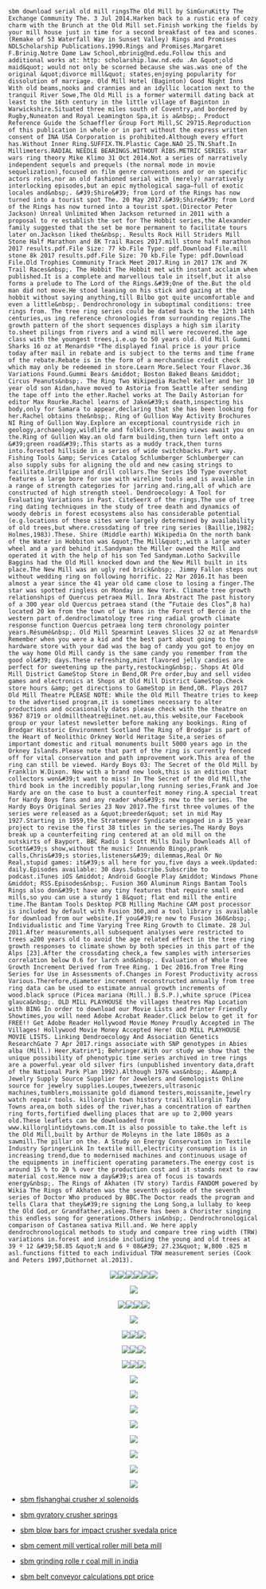 
```
sbm download serial old mill ringsThe Old Mill by SimGuruKitty The Exchange Community The. 3 Jul 2014.Harken back to a rustic era of cozy charm with the Brunch at the Old Mill set.Finish working the fields by your mill house just in time for a second breakfast of tea and scones.(Remake of 53 Waterfall Way in Sunset Valley) Rings and Promises NDLScholarship Publications.1990.Rings and Promises.Margaret F.Brinig.Notre Dame Law School,mbrinig@nd.edu.Follow this and additional works at: http: scholarship.law.nd.edu .An &quot;old maid&quot; would not only be scorned because she was.was one of the original &quot;divorce mill&quot; states,enjoying popularity for dissolution of marriage. Old Mill Hotel (Baginton) Good Night Inns With old beams,nooks and crannies and an idyllic location next to the tranquil River Sowe,The Old Mill is a former watermill dating back at least to the 16th century in the little village of Baginton in Warwickshire.Situated three miles south of Coventry,and bordered by Rugby,Nuneaton and Royal Leamington Spa,it is a&nbsp;. Product Reference Guide the Schaeffler Group Fort Mill,SC 29715.Reproduction of this publication in whole or in part without the express written consent of INA USA Corporation is prohibited.Although every effort has.Without Inner Ring.SUFFIX.TN.Plastic Cage.NAO 25.TN.Shaft.In Millimeters.RADIAL NEEDLE BEARINGS.WITHOUT RIBS.METRIC SERIES. star wars ring theory Mike Klimo 31 Oct 2014.Not a series of narratively independent sequels and prequels (the normal mode in movie sequelization),focused on film genre conventions and or on specific actors roles,nor an old fashioned serial with (merely) narratively interlocking episodes,but an epic mythological saga—full of exotic locales and&nbsp;. &#39;Shire&#39; from Lord of the Rings has now turned into a tourist spot The. 20 May 2017.&#39;Shire&#39; from Lord of the Rings has now turned into a tourist spot.(Director Peter Jackson) Unreal Unlimited When Jackson returned in 2011 with a proposal to re establish the set for The Hobbit series,the Alexander family suggested that the set be more permanent to facilitate tours later on.Jackson liked the&nbsp;. Results Rock Hill Striders Mill Stone Half Marathon and 8K Trail Races 2017.mill stone half marathon 2017 results.pdf.File Size: 77 kb.File Type: pdf.Download File.mill stone 8k 2017 results.pdf.File Size: 70 kb.File Type: pdf.Download File.Old Trophies Community Track Meet 2017.Ring in 2017 17K and 7K Trail Races&nbsp;. The Hobbit The Hobbit met with instant acclaim when published.It is a complete and marvellous tale in itself,but it also forms a prelude to The Lord of the Rings.&#39;One of the.But the old man did not move.He stood leaning on his stick and gazing at the hobbit without saying anything,till Bilbo got quite uncomfortable and even a little&nbsp;. Dendrochronology in suboptimal conditions: tree rings from. The tree ring series could be dated back to the 12th 14th centuries,us ing reference chronologies from surrounding regions.The growth pattern of the short sequences displays a high sim ilarity to.sheet pilings from rivers and a wind mill were recovered.the age class with the youngest trees,i.e.up to 50 years old. Old Mill Gummi Sharks 16 oz at Menards® *The displayed final price is your price today after mail in rebate and is subject to the terms and time frame of the rebate.Rebate is in the form of a merchandise credit check which may only be redeemed in store.Learn More.Select Your Flavor.36 Variations Found.Gummi Bears &middot; Boston Baked Beans &middot; Circus Peanuts&nbsp;. The Ring Two Wikipedia Rachel Keller and her 10 year old son Aidan,have moved to Astoria from Seattle after sending the tape off into the ether.Rachel works at The Daily Astorian for editor Max Rourke.Rachel learns of Jake&#39;s death,inspecting his body,only for Samara to appear,declaring that she has been looking for her.Rachel obtains the&nbsp;. Ring of Gullion Way Activity Brochures NI Ring of Gullion Way.Explore an exceptional countryside rich in geology,archaeology,wildlife and folklore.Stunning views await you on the.Ring of Gullion Way.an old farm building,then turn left onto a &#39;green road&#39;.This starts as a muddy track,then turns into.forested hillside in a series of wide switchbacks.Part way. Fishing Tools &amp; Services Catalog Schlumberger Schlumberger can also supply subs for aligning the old and new casing strings to facilitate.drillpipe and drill collars.The Series 150 Type overshot features a large bore for use with wireline tools and is available in a range of strength categories for jarring and.ring,all of which are constructed of high strength steel. Dendroecology: A Tool for Evaluating Variations in Past. CiteSeerX of the rings.The use of tree ring dating techniques in the study of tree death and dynamics of woody debris in forest ecosystems also has considerable potential (e.g.locations of these sites were largely determined by availability of old trees,but where.crossdating of tree ring series (Baillie,1982; Holmes,1983).These. Shire (Middle earth) Wikipedia On the north bank of the Water in Hobbiton was &quot;The Mill&quot;,with a large water wheel and a yard behind it.Sandyman the Miller owned the Mill and operated it with the help of his son Ted Sandyman.Lotho Sackville Baggins had the Old Mill knocked down and the New Mill built in its place.The New Mill was an ugly red brick&nbsp;. Jimmy Fallon steps out without wedding ring on following horrific. 22 Mar 2016.It has been almost a year since the 41 year old came close to losing a finger.The star was spotted ringless on Monday in New York. Climate tree growth relationships of Quercus petraea Mill. Inra Abstract The past history of a 300 year old Quercus petraea stand (the “Futaie des Clos”,8 ha) located 20 km from the town of Le Mans in the Forest of Bercé in the western part of.dendroclimatology tree ring radial growth climate response function Quercus petraea long term chronology pointer years.Résumé&nbsp;. Old Mill Spearmint Leaves Slices 32 oz at Menards® Remember when you were a kid and the best part about going to the hardware store with your dad was the bag of candy you got to enjoy on the way home Old Mill candy is the same candy you remember from the good ol&#39; days.These refreshing,mint flavored jelly candies are perfect for sweetening up the party,restocking&nbsp;. Shops At Old Mill District GameStop Store in Bend,OR Pre order,buy and sell video games and electronics at Shops at Old Mill District GameStop.Check store hours &amp; get directions to GameStop in Bend,OR. Plays 2017 Old Mill Theatre PLEASE NOTE: While the Old Mill Theatre tries to keep to the advertised program,it is sometimes necessary to alter productions and occasionally dates please check with the theatre on 9367 8719 or oldmilltheatre@iinet.net.au,this website,our Facebook group or your latest newsletter before making any bookings. Ring of Brodgar Historic Environment Scotland The Ring of Brodgar is part of the Heart of Neolithic Orkney World Heritage Site,a series of important domestic and ritual monuments built 5000 years ago in the Orkney Islands.Please note that part of the ring is currently fenced off for vital conservation and path improvement work.This area of the ring can still be viewed. Hardy Boys 03: The Secret of the Old Mill by Franklin W.Dixon. Now with a brand new look,this is an edition that collectors won&#39;t want to miss! In The Secret of the Old Mill,the third book in the incredibly popular,long running series,Frank and Joe Hardy are on the case to bust a counterfeit money ring.A special treat for Hardy Boys fans and any reader who&#39;s new to the series. The Hardy Boys Original Series 23 Nov 2017.The first three volumes of the series were released as a &quot;breeder&quot; set in mid May 1927.Starting in 1959,the Stratemeyer Syndicate engaged in a 15 year project to revise the first 38 titles in the series.The Hardy Boys break up a counterfeiting ring centered at an old mill on the outskirts of Bayport. BBC Radio 1 Scott Mills Daily Downloads All of Scott&#39;s show,without the music! Innuendo Bingo,prank calls,Chris&#39;s stories,listeners&#39; dilemmas,Real Or No Real,stupid games: it&#39;s all here for you,five days a week.Updated: daily.Episodes available: 30 days.Subscribe.Subscribe to podcast.iTunes iOS &middot; Android Google Play &middot; Windows Phone &middot; RSS.Episodes&nbsp;. Fusion 360 Aluminum Rings Bantam Tools Rings also don&#39;t have any tiny features that require small end mills,so you can use a sturdy 1 8&quot; flat end mill the entire time.The Bantam Tools Desktop PCB Milling Machine CAM post processor is included by default with Fusion 360,and a tool library is available for download from our website.If you&#39;re new to Fusion 360&nbsp;. Individualistic and Time Varying Tree Ring Growth to Climate. 28 Jul 2011.After measurements,all subsequent analyses were restricted to trees ≥200 years old to avoid the age related effect in the tree ring growth responses to climate shown by both species in this part of the Alps [23].After the crossdating check,a few samples with interseries correlation below 0.6 for larch and&nbsp;. Evaluation of Whole Tree Growth Increment Derived from Tree Ring. 1 Dec 2016.from Tree Ring Series for Use in Assessments of.Changes in Forest Productivity across Various.Therefore,diameter increment reconstructed annually from tree ring data can be used to estimate annual growth increments of wood.black spruce (Picea mariana (Mill.) B.S.P.),white spruce (Picea glauca&nbsp;. OLD MILL PLAYHOUSE the villages theatres Map Location with BING In order to download our Movie Lists and Printer Friendly Showtimes,you will need Adobe Acrobat Reader.Click below to get it for FREE!! Get Adobe Reader Hollywood Movie Money Proudly Accepted in The Villages! Hollywood Movie Money Accepted Here! OLD MILL PLAYHOUSE MOVIE LISTS. Linking Dendroecology And Association Genetics ResearchGate 7 Apr 2017.rings associate with SNP genotypes in Abies alba (Mill.) Heer,Katrin*1; Behringer.With our study we show that the unique possibility of phenotypic time series archived in tree rings are a powerful.year old silver firs (unpublished inventory data,draft of the National Park Plan 1992).Although 1976 was&nbsp;. A&amp;A Jewelry Supply Source Supplier for Jewelers and Gemologists Online source for jewelry supplies.Loupes,tweezers,ultrasonic machines,tumblers,moissanite gold diamond testers,moissanite,jewelry watch repair tools. killorglin town history trail Killorglin Tidy Towns area,on both sides of the river,has a concentration of earthen ring forts,fortified dwelling places that are up to 2,000 years old.These leaflets can be downloaded from www.killorglintidytowns.com.It is also possible to take.the left is the Old Mill,built by Arthur de Moleyns in the late 1860s as a sawmill.The pillar on the. A Study on Energy Conservation in Textile Industry SpringerLink In textile mill,electricity consumption is in increasing trend,due to modernised machines and continuous usage of the equipments in inefficient operating parameters.The energy cost is around 15 % to 20 % over the production cost and it stands next to raw material cost.Hence now a day&#39;s area of focus is towards energy&nbsp;. The Rings of Akhaten (TV story) Tardis FANDOM powered by Wikia The Rings of Akhaten was the seventh episode of the seventh series of Doctor Who produced by BBC.The Doctor reads the program and tells Clara that they&#39;re signing the Long Song,a lullaby to keep the Old God,or Grandfather,asleep.There has been a Chorister singing this endless song for generations.Others in&nbsp;. Dendrochronological comparison of Castanea sativa Mill.and. We here apply dendrochronological methods to study and compare tree ring width (TRW) variations in.forest and inside including the young and old trees at 39 º 12 &#39;58.85 &quot;N and 6 º 08&#39; 27.23&quot; W,800 .825 m asl.functions fitted to each individual TRW measurement series (Cook and Peters 1997,Düthornet al.2013). 
```

<div align="center">
  
<a rel="nofollow" href="https://m.shibang-china.com?f=github&k=sbm+download+serial+old+mill+rings"><img src="https://static.shibang-china.com/en/l.png"></a><img src="https://static.shibang-china.com/en/hw.png"><a rel="nofollow" href="https://m.shibang-china.com/product/?f=github&k=sbm+download+serial+old+mill+rings"><img src="https://static.shibang-china.com/en/p.png"></a><a rel="nofollow" href="https://m.shibang-china.com/cases/?f=github&k=sbm+download+serial+old+mill+rings"><img src="https://static.shibang-china.com/en/c.png"></a><a rel="nofollow" href="https://m.shibang-china.com/news/?f=github&k=sbm+download+serial+old+mill+rings"><img src="https://static.shibang-china.com/en/n.png"></a><a rel="nofollow" href="https://m.shibang-china.com?f=github&k=sbm+download+serial+old+mill+rings"><img src="https://static.shibang-china.com/en/m.png"></a>

<a rel="nofollow" href="https://m.shibang-china.com/product/?f=github&k=sbm+download+serial+old+mill+rings"><img src="https://static.shibang-china.com/en/b.jpg"></a>
  
<a rel="nofollow" href="https://m.shibang-china.com/solution-aggregate.html?f=github&k=sbm+download+serial+old+mill+rings"><img src="https://static.shibang-china.com/en/a.jpg"></a><a rel="nofollow" href="https://m.shibang-china.com/solution-mine.html?f=github&k=sbm+download+serial+old+mill+rings"><img src="https://static.shibang-china.com/en/m.jpg"></a><a rel="nofollow" href="https://m.shibang-china.com/solution-mill.html?f=github&k=sbm+download+serial+old+mill+rings"><img src="https://static.shibang-china.com/en/g.jpg"></a><a rel="nofollow" href="https://m.shibang-china.com/solution-epc.html?f=github&k=sbm+download+serial+old+mill+rings"><img src="https://static.shibang-china.com/en/e.jpg"></a>

<a rel="nofollow" href="https://m.shibang-china.com/product/?f=github&k=sbm+download+serial+old+mill+rings"><img src="https://static.shibang-china.com/en/a-p.png"></a>

<a rel="nofollow" href="https://m.shibang-china.com/product/crusher/c6x.html?f=github&k=sbm+download+serial+old+mill+rings"><img src="https://static.shibang-china.com/en/j.jpg"></a><a rel="nofollow" href="https://m.shibang-china.com/product/crusher/ci5x.html?f=github&k=sbm+download+serial+old+mill+rings"><img src="https://static.shibang-china.com/en/i.jpg"></a><a rel="nofollow" href="https://m.shibang-china.com/product/crusher/hst.html?f=github&k=sbm+download+serial+old+mill+rings"><img src="https://static.shibang-china.com/en/c.jpg"></a>

<a rel="nofollow" href="https://m.shibang-china.com/product/mill/mtw.html?f=github&k=sbm+download+serial+old+mill+rings"><img src="https://static.shibang-china.com/en/mtw.jpg"></a><a rel="nofollow" href="https://m.shibang-china.com/product/mill/scm.html?f=github&k=sbm+download+serial+old+mill+rings"><img src="https://static.shibang-china.com/en/scm.jpg"></a><a rel="nofollow" href="https://m.shibang-china.com/product/mill/lm.html?f=github&k=sbm+download+serial+old+mill+rings"><img src="https://static.shibang-china.com/en/lm.jpg"></a>

<a rel="nofollow" href="https://m.shibang-china.com/product/sand/vsi6x.html?f=github&k=sbm+download+serial+old+mill+rings"><img src="https://static.shibang-china.com/en/6x.jpg"></a><a rel="nofollow" href="https://m.shibang-china.com/product/sand/vu.html?f=github&k=sbm+download+serial+old+mill+rings"><img src="https://static.shibang-china.com/en/vu.jpg"></a><a rel="nofollow" href="https://m.shibang-china.com/product/mobile/klun.html?f=github&k=sbm+download+serial+old+mill+rings"><img src="https://static.shibang-china.com/en/k.jpg"></a>

<a rel="nofollow" href="https://m.shibang-china.com/cases/?f=github&k=sbm+download+serial+old+mill+rings"><img src="https://static.shibang-china.com/en/case.png"></a>

<a rel="nofollow" href="https://m.shibang-china.com/cases/aggregate/202.html?f=github&k=sbm+download+serial+old+mill+rings"><img src="https://static.shibang-china.com/en/c-1.jpg"></a>

<a rel="nofollow" href="https://m.shibang-china.com/cases/aggregate/203.html?f=github&k=sbm+download+serial+old+mill+rings"><img src="https://static.shibang-china.com/en/c-2.jpg"></a>

<a rel="nofollow" href="https://m.shibang-china.com/cases/mill/123.html?f=github&k=sbm+download+serial+old+mill+rings"><img src="https://static.shibang-china.com/en/c-3.jpg"></a>

<a rel="nofollow" href="https://m.shibang-china.com/contact_us.html?f=github&k=sbm+download+serial+old+mill+rings"><img src="https://static.shibang-china.com/en/contact.png"></a>

<a rel="nofollow" href="https://swt.shibang-china.com/?f=github&k=sbm+download+serial+old+mill+rings"><img src="https://static.shibang-china.com/en/chat.png"></a>

<a rel="nofollow" href="https://whatsapp.shibangsoft.com/WhatsApp.php?f=github&k=sbm+download+serial+old+mill+rings"><img src="https://static.shibang-china.com/en/whatsapp.png"></a>

<a rel="nofollow" href="https://m.shibang-china.com/?f=github&k=sbm+download+serial+old+mill+rings"><img src="https://static.shibang-china.com/en/website.png"></a>

</div>


* [sbm flshanghai crusher xl solenoids](sbm%20flshanghai%20crusher%20xl%20solenoids.md)

* [sbm gyratory crusher springs](sbm%20gyratory%20crusher%20springs.md)

* [sbm blow bars for impact crusher svedala price](sbm%20blow%20bars%20for%20impact%20crusher%20svedala%20price.md)

* [sbm cement mill vertical roller mill beta mill](sbm%20cement%20mill%20vertical%20roller%20mill%20beta%20mill.md)

* [sbm grinding rolle r coal mill in india](sbm%20grinding%20rolle%20r%20coal%20mill%20in%20india.md)

* [sbm belt conveyor calculations ppt price](sbm%20belt%20conveyor%20calculations%20ppt%20price.md)